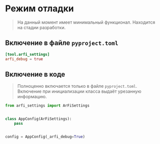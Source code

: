 # Режим отладки

> На данный момент имеет минимальный функционал. Находится на стадии разработки.

## Включение в файле `pyproject.toml`

```toml title="pyproject.toml"
[tool.arfi_settings]
arfi_debug = true
```

## Включение в коде

> Полноценно включается только в файле `pyproject.toml`. Включение при инициализации класса выдаёт урезанную информацию.

```py title="settings.py"
from arfi_settings import ArFiSettings


class AppConfig(ArFiSettings):
    pass


config = AppConfig(_arfi_debug=True)
```
